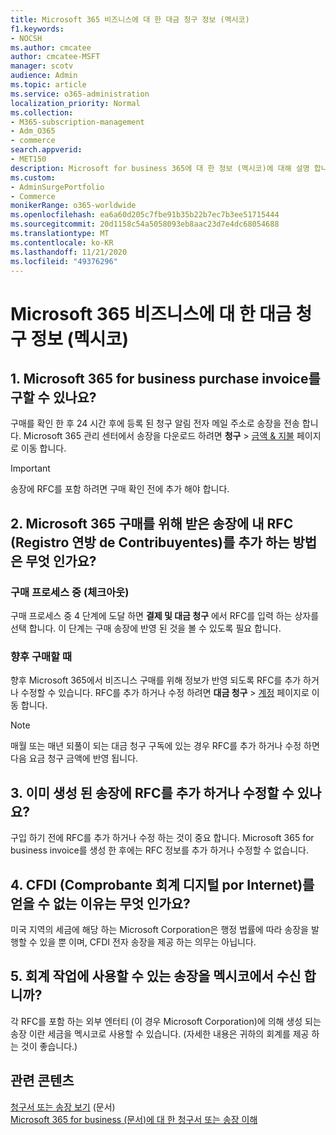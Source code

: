 ```yaml
---
title: Microsoft 365 비즈니스에 대 한 대금 청구 정보 (멕시코)
f1.keywords:
- NOCSH
ms.author: cmcatee
author: cmcatee-MSFT
manager: scotv
audience: Admin
ms.topic: article
ms.service: o365-administration
localization_priority: Normal
ms.collection:
- M365-subscription-management
- Adm_O365
- commerce
search.appverid:
- MET150
description: Microsoft for business 365에 대 한 정보 (멕시코)에 대해 설명 합니다.
ms.custom:
- AdminSurgePortfolio
- Commerce
monikerRange: o365-worldwide
ms.openlocfilehash: ea6a60d205c7fbe91b35b22b7ec7b3ee51715444
ms.sourcegitcommit: 20d1158c54a5058093eb8aac23d7e4dc68054688
ms.translationtype: MT
ms.contentlocale: ko-KR
ms.lasthandoff: 11/21/2020
ms.locfileid: "49376296"
---
```

# <a name="billing-information-for-microsoft-365-for-business-in-mexico"></a>Microsoft 365 비즈니스에 대 한 대금 청구 정보 (멕시코)

## <a name="1-where-can-i-get-an-invoice-for-my-microsoft-365-for-business-purchase"></a>1. Microsoft 365 for business purchase invoice를 구할 수 있나요?

구매를 확인 한 후 24 시간 후에 등록 된 청구 알림 전자 메일 주소로 송장을 전송 합니다. Microsoft 365 관리 센터에서 송장을 다운로드 하려면 **청구**  >  <a href="https://go.microsoft.com/fwlink/p/?linkid=2102895" target="_blank">금액 & 지불</a> 페이지로 이동 합니다.

> [!IMPORTANT]
> 송장에 RFC를 포함 하려면 구매 확인 전에 추가 해야 합니다.

## <a name="2-how-can-i-add-my-rfc-registro-federal-de-contribuyentes-to-the-invoice-i-get-for-the-purchase-of-microsoft-365-for-business"></a>2. Microsoft 365 구매를 위해 받은 송장에 내 RFC (Registro 연방 de Contribuyentes)를 추가 하는 방법은 무엇 인가요?

### <a name="during-the-purchase-process-checkout"></a>구매 프로세스 중 (체크아웃)

구매 프로세스 중 4 단계에 도달 하면 **결제 및 대금 청구** 에서 RFC를 입력 하는 상자를 선택 합니다. 이 단계는 구매 송장에 반영 된 것을 볼 수 있도록 필요 합니다.

### <a name="for-your-future-purchases"></a>향후 구매할 때

향후 Microsoft 365에서 비즈니스 구매를 위해 정보가 반영 되도록 RFC를 추가 하거나 수정할 수 있습니다. RFC를 추가 하거나 수정 하려면 **대금 청구**  >  <a href="https://go.microsoft.com/fwlink/p/?linkid=2084771" target="_blank">계정</a> 페이지로 이동 합니다.

> [!NOTE]
> 매월 또는 매년 되풀이 되는 대금 청구 구독에 있는 경우 RFC를 추가 하거나 수정 하면 다음 요금 청구 금액에 반영 됩니다.

## <a name="3-can-i-add-or-modify-my-rfc-to-an-invoice-that-was-already-generated"></a>3. 이미 생성 된 송장에 RFC를 추가 하거나 수정할 수 있나요?

구입 하기 전에 RFC를 추가 하거나 수정 하는 것이 중요 합니다. Microsoft 365 for business invoice를 생성 한 후에는 RFC 정보를 추가 하거나 수정할 수 없습니다.

## <a name="4-why-dont-i-get-a-cfdi-comprobante-fiscal-digital-por-internet"></a>4. CFDI (Comprobante 회계 디지털 por Internet)를 얻을 수 없는 이유는 무엇 인가요?

미국 지역의 세금에 해당 하는 Microsoft Corporation은 행정 법률에 따라 송장을 발행할 수 있을 뿐 이며, CFDI 전자 송장을 제공 하는 의무는 아닙니다.

## <a name="5-is-the-invoice-i-receive-valid-for-my-accounting-operations-in-mexico"></a>5. 회계 작업에 사용할 수 있는 송장을 멕시코에서 수신 합니까?

각 RFC를 포함 하는 외부 엔터티 (이 경우 Microsoft Corporation)에 의해 생성 되는 송장 이란 세금을 멕시코로 사용할 수 있습니다. (자세한 내용은 귀하의 회계를 제공 하는 것이 좋습니다.)

## <a name="related-content"></a>관련 콘텐츠

[청구서 또는 송장 보기](view-your-bill-or-invoice.md) (문서) \
[Microsoft 365 for business (문서)에 대 한 청구서 또는 송장 이해](understand-your-invoice2.md)